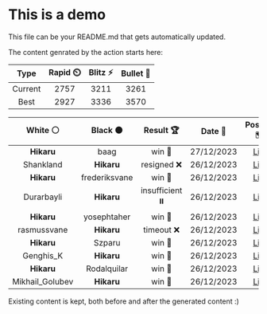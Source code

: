 # This is a demo

This file can be your README.md that gets automatically updated.

The content genrated by the action starts here:

<!--START_SECTION:chessStats-->
<!-- Automatically generated with https://github.com/Balastrong/chess-stats-action -->

| Type | Rapid ⏲️ | Blitz ⚡ | Bullet 🔫 |
|:---:|:---:|:---:|:---:|
| Current | 2757 | 3211 | 3261 |
| Best | 2927 | 3336 | 3570 |

| White ⚪ | Black ⚫ | Result 🏆 | Date 📅 | Position 🗺️ | Type 🕕 |
|:---:|:---:|:---:|:---:|:---:|:---:|
| **Hikaru** | baag | win 🥇 | 27/12/2023 | <a href="http://www.ee.unb.ca/cgi-bin/tervo/fen.pl?select=1n4k1/B2b1p1p/3Np1pb/1P1pP3/3P4/p5P1/P4P2/5BK1 b - -">Link</a> | Blitz |
| Shankland | **Hikaru** | resigned ❌ | 26/12/2023 | <a href="http://www.ee.unb.ca/cgi-bin/tervo/fen.pl?select=8/R2Pk3/4p1nb/2P1P3/5P2/3NpN1r/4K3/8 w - -">Link</a> | Blitz |
| **Hikaru** | frederiksvane | win 🥇 | 26/12/2023 | <a href="http://www.ee.unb.ca/cgi-bin/tervo/fen.pl?select=5b1k/7r/1p1p4/p1p5/P1PBP3/1P3r1P/2P4K/5Q2 b - -">Link</a> | Blitz |
| Durarbayli | **Hikaru** | insufficient ⏸️ | 26/12/2023 | <a href="http://www.ee.unb.ca/cgi-bin/tervo/fen.pl?select=1k6/8/8/2K5/8/8/8/8 b - -">Link</a> | Blitz |
| **Hikaru** | yosephtaher | win 🥇 | 26/12/2023 | <a href="http://www.ee.unb.ca/cgi-bin/tervo/fen.pl?select=6r1/r6k/P5np/5N2/1R2P3/6P1/5P2/2R3K1 b - -">Link</a> | Blitz |
| rasmussvane | **Hikaru** | timeout ❌ | 26/12/2023 | <a href="http://www.ee.unb.ca/cgi-bin/tervo/fen.pl?select=8/7k/2qpQ3/4p1P1/8/6R1/5BbK/8 b - -">Link</a> | Blitz |
| **Hikaru** | Szparu | win 🥇 | 26/12/2023 | <a href="http://www.ee.unb.ca/cgi-bin/tervo/fen.pl?select=4qbk1/5R2/6p1/P2N1pNp/7P/2P1P1P1/Q4P1K/3r4 b - -">Link</a> | Blitz |
| Genghis_K | **Hikaru** | win 🥇 | 26/12/2023 | <a href="http://www.ee.unb.ca/cgi-bin/tervo/fen.pl?select=7r/8/7K/5k1P/8/8/8/8 w - -">Link</a> | Blitz |
| **Hikaru** | Rodalquilar | win 🥇 | 26/12/2023 | <a href="http://www.ee.unb.ca/cgi-bin/tervo/fen.pl?select=r2r2k1/pp3ppp/2q5/1P6/3b4/PR1Q1NP1/5PKP/3R4 b - -">Link</a> | Blitz |
| Mikhail_Golubev | **Hikaru** | win 🥇 | 26/12/2023 | <a href="http://www.ee.unb.ca/cgi-bin/tervo/fen.pl?select=3r4/1b2k1q1/1p6/pP2NppQ/P3n3/2P5/B4PP1/6K1 w - -">Link</a> | Blitz |

<!--END_SECTION:chessStats-->

Existing content is kept, both before and after the generated content :)
